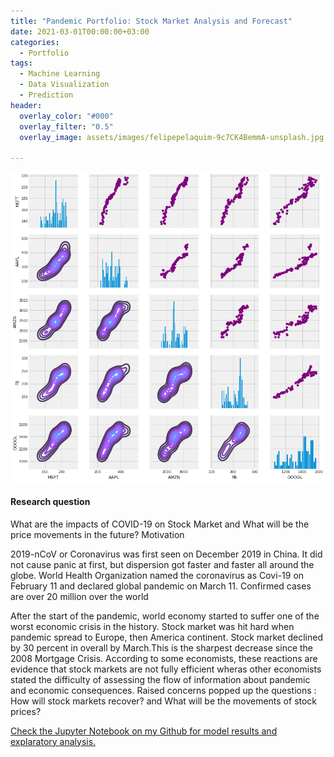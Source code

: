 ```yaml
---
title: "Pandemic Portfolio: Stock Market Analysis and Forecast"
date: 2021-03-01T00:00:00+03:00
categories:
  - Portfolio
tags:
  - Machine Learning
  - Data Visualization
  - Prediction
header:
  overlay_color: "#000"
  overlay_filter: "0.5"
  overlay_image: assets/images/felipepelaquim-9c7CK4BemmA-unsplash.jpg

---
```



![Stock Correlations](/assets/images/Stock_corr.png)


<h4>
Research question
</h4>
What are the impacts of COVID-19 on Stock Market and What will be the price movements in the future?
Motivation

2019-nCoV or Coronavirus was first seen on December 2019 in China. It did not cause panic at first, but dispersion got faster and faster all around the globe. World Health Organization named the coronavirus as Covi-19 on February 11 and declared global pandemic on March 11. Confirmed cases are over 20 million over the world

After the start of the pandemic, world economy started to suffer one of the worst economic crisis in the history. Stock market was hit hard when pandemic spread to Europe, then America continent. Stock market declined by 30 percent in overall by March.This is the sharpest decrease since the 2008 Mortgage Crisis. According to some economists, these reactions are evidence that stock markets are not fully efficient wheras other economists stated the difficulty of assessing the flow of information about pandemic and economic consequences. Raised concerns popped up the questions : How will stock markets recover? and What will be the movements of stock prices?

[Check the Jupyter Notebook on my Github for model results and explaratory analysis.](https://github.com/MehmetKorkut/Projects-Articles/blob/main/Stock_Price_Prediction.ipynb)

